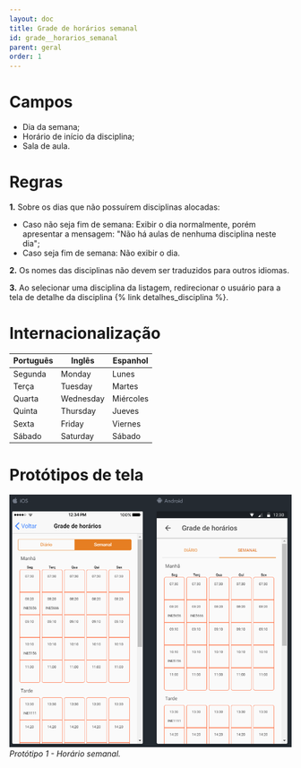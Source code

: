 ```yaml
---
layout: doc
title: Grade de horários semanal
id: grade__horarios_semanal
parent: geral
order: 1
---
```


# Campos

- Dia da semana;
- Horário de início da disciplina;
- Sala de aula.

# Regras

**1.** Sobre os dias que não possuírem disciplinas alocadas:

- Caso não seja fim de semana: Exibir o dia normalmente, porém apresentar a mensagem: "Não há aulas de nenhuma disciplina neste dia";
- Caso seja fim de semana: Não exibir o dia.

**2.** Os nomes das disciplinas não devem ser traduzidos para outros idiomas.

**3.** Ao selecionar uma disciplina da listagem, redirecionar o usuário para a tela de detalhe da disciplina {% link detalhes_disciplina %}.

# Internacionalização

| Português	| Inglês	| Espanhol 	|
| --------- | --------- | --------- |
| Segunda	| Monday	| Lunes		|
| Terça		| Tuesday	| Martes	|
| Quarta	| Wednesday	| Miércoles	|
| Quinta	| Thursday	| Jueves	|
| Sexta		| Friday	| Viernes	|
| Sábado	| Saturday	| Sábado	|

# Protótipos de tela

![Horário semanal.](img/horarios_semanal.PNG "Protótipo 1 - Horário semanal.") *Protótipo 1 - Horário semanal.*